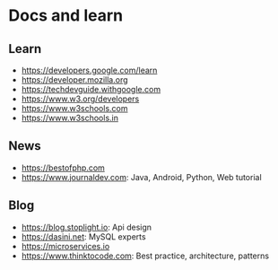 # Docs and learn

Learn
---
+ https://developers.google.com/learn
+ https://developer.mozilla.org
+ https://techdevguide.withgoogle.com
+ https://www.w3.org/developers
+ https://www.w3schools.com
+ https://www.w3schools.in

News
---
+ https://bestofphp.com
+ https://www.journaldev.com: Java, Android, Python, Web tutorial

Blog
---
+ https://blog.stoplight.io: Api design
+ https://dasini.net: MySQL experts
+ https://microservices.io
+ https://www.thinktocode.com: Best practice, architecture, patterns
